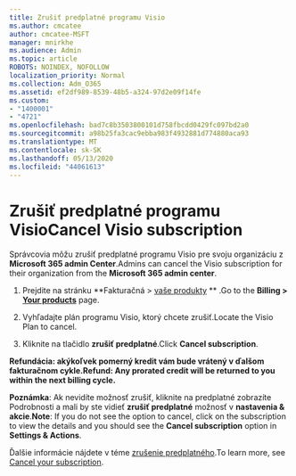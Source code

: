 ```yaml
---
title: Zrušiť predplatné programu Visio
ms.author: cmcatee
author: cmcatee-MSFT
manager: mnirkhe
ms.audience: Admin
ms.topic: article
ROBOTS: NOINDEX, NOFOLLOW
localization_priority: Normal
ms.collection: Adm_O365
ms.assetid: ef2df989-8539-48b5-a324-97d2e09f14fe
ms.custom:
- "1400001"
- "4721"
ms.openlocfilehash: bad7c8b3503800101d758fbcdd0429fc097bd2a0
ms.sourcegitcommit: a98b25fa3cac9ebba983f4932881d774880aca93
ms.translationtype: MT
ms.contentlocale: sk-SK
ms.lasthandoff: 05/13/2020
ms.locfileid: "44061613"
---
```

# <a name="cancel-visio-subscription"></a><span data-ttu-id="153ff-102">Zrušiť predplatné programu Visio</span><span class="sxs-lookup"><span data-stu-id="153ff-102">Cancel Visio subscription</span></span>

<span data-ttu-id="153ff-103">Správcovia môžu zrušiť predplatné programu Visio pre svoju organizáciu z **Microsoft 365 admin Center**.</span><span class="sxs-lookup"><span data-stu-id="153ff-103">Admins can cancel the Visio subscription for their organization from the **Microsoft 365 admin center**.</span></span>

1. <span data-ttu-id="153ff-104">Prejdite na stránku \*\*Fakturačná > [vaše produkty](https://go.microsoft.com/fwlink/p/?linkid=842054) \*\* .</span><span class="sxs-lookup"><span data-stu-id="153ff-104">Go to the **Billing > [Your products](https://go.microsoft.com/fwlink/p/?linkid=842054)** page.</span></span>

2. <span data-ttu-id="153ff-105">Vyhľadajte plán programu Visio, ktorý chcete zrušiť.</span><span class="sxs-lookup"><span data-stu-id="153ff-105">Locate the Visio Plan to cancel.</span></span>

3. <span data-ttu-id="153ff-106">Kliknite na tlačidlo **zrušiť predplatné**.</span><span class="sxs-lookup"><span data-stu-id="153ff-106">Click **Cancel subscription**.</span></span>

<span data-ttu-id="153ff-107">**Refundácia: akýkoľvek pomerný kredit vám bude vrátený v ďalšom fakturačnom cykle.**</span><span class="sxs-lookup"><span data-stu-id="153ff-107">**Refund: Any prorated credit will be returned to you within the next billing cycle.**</span></span>

<span data-ttu-id="153ff-108">**Poznámka**: Ak nevidíte možnosť zrušiť, kliknite na predplatné zobrazíte Podrobnosti a mali by ste vidieť **zrušiť predplatné** možnosť v **nastavenia & akcie**.</span><span class="sxs-lookup"><span data-stu-id="153ff-108">**Note**: If you do not see the option to cancel, click on the subscription to view the details and you should see the **Cancel subscription** option in **Settings & Actions**.</span></span>

<span data-ttu-id="153ff-109">Ďalšie informácie nájdete v téme [zrušenie predplatného](https://docs.microsoft.com/microsoft-365/commerce/subscriptions/cancel-your-subscription).</span><span class="sxs-lookup"><span data-stu-id="153ff-109">To learn more, see [Cancel your subscription](https://docs.microsoft.com/microsoft-365/commerce/subscriptions/cancel-your-subscription).</span></span>
